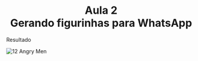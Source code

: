 <h1 align="center"> Aula 2 <br> Gerando figurinhas para WhatsApp </h1>

<p> Resultado </p>


![12 Angry Men](https://user-images.githubusercontent.com/104602677/229316579-7d018fed-c4ec-4039-b83b-6fa4b0a7b2e7.png)
